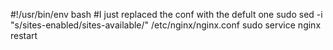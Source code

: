 #!/usr/bin/env bash
#I just replaced the conf with the defult one
sudo sed -i "s/sites-enabled/sites-available/" /etc/nginx/nginx.conf
sudo service nginx restart
